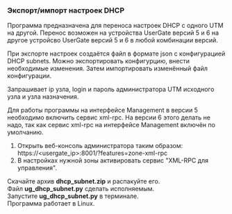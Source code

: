 <h3>Экспорт/импорт настроек DHCP</h3>

Программа предназначена для переноса настроек DHCP с одного UTM на другой.
Перенос возможен на устройства UserGate версий 5 и 6 на другое устройсво UserGate версий 5 и 6 в любой комбинации версий.<br>

При экспорте настроек создаётся файл в формате json с конфигурацией DHCP subnets.
Можно экспортировать конфигурцию, внести необходимые изменения. Затем импортировать изменённый файл конфигурации.

Запрашивает ip узла, login и пароль администратора UTM исходного узла и узла назначения.

Для работы программы на интерфейсе Management в версии 5 необходимо включить сервис xml-rpc. На версии 6 этого
делать не надо, так как сервис xml-rpc на интерфейсе Management включён по умолчанию.
1. Открыть веб-консоль администратора таким образом: https://<usergate_ip>:8001/?features=zone-xml-rpc
2. В настройках нужной зоны активировать сервис "XML-RPC для управления".

Скачайте архив <b>dhcp_subnet.zip</b> и распакуйте его.<br>
Файл <b>ug_dhcp_subnet.py</b> сделать исполняемым.<br>
Запустите <b>ug_dhcp_subnet.py</b> в терминале.<br>
Программа работает в Linux.
